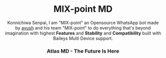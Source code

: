 <h1 align="center"> MIX-point MD
</h1>

<p align="center"> 
Konnichiwa Senpai, I am "MIX-point" an Opensource WhatsApp bot made by <a href="https://github.com/ayushdeveloper001">ayush</a> and his team "MIX-point" to do everything that's beyond imagination with highest <b>Features</b> and <b>Stability</b> and <b>Compatibility</b> built with Baileys Multi Device support.

<h3 align="center"> Atlas MD - The Future Is Here
</h4>

<br>

<p align="center">
  <a href="https://github.com/ayushdeveloper001/MIX-POINT/fork"
